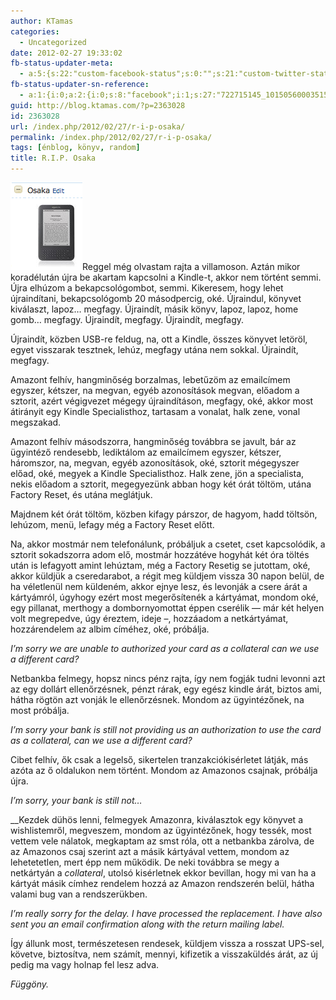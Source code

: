 ```yaml
---
author: KTamas
categories:
  - Uncategorized
date: 2012-02-27 19:33:02
fb-status-updater-meta:
  - a:5:{s:22:"custom-facebook-status";s:0:"";s:21:"custom-twitter-status";s:0:"";s:7:"fb-push";s:1:"1";s:7:"tw-push";s:0:"";s:4:"push";s:1:"1";}
fb-status-updater-sn-reference:
  - a:1:{i:0;a:2:{i:0;s:8:"facebook";i:1;s:27:"722715145_10150560003515146";}}
guid: http://blog.ktamas.com/?p=2363028
id: 2363028
url: /index.php/2012/02/27/r-i-p-osaka/
permalink: /index.php/2012/02/27/r-i-p-osaka/
tags: [énblog, könyv, random]
title: R.I.P. Osaka
---
```


[<img class="alignright size-full wp-image-2363032" title="osaka" src="/wp-content/uploads/2012/02/osaka.png" alt="" width="115" height="140" />](/wp-content/uploads/2012/02/osaka.png)Reggel még olvastam rajta a villamoson. Aztán mikor koradélután újra be akartam kapcsolni a Kindle-t, akkor nem történt semmi. Újra elhúzom a bekapcsológombot, semmi. Kikeresem, hogy lehet újraindítani, bekapcsológomb 20 másodpercig, oké. Újraindul, könyvet kiválaszt, lapoz&#8230; megfagy. Újraindít, másik könyv, lapoz, lapoz, home gomb&#8230; megfagy. Újraindít, megfagy. Újraindít, megfagy.

Újraindít, közben USB-re feldug, na, ott a Kindle, összes könyvet letöröl, egyet visszarak tesztnek, lehúz, megfagy utána nem sokkal. Újraindít, megfagy.

Amazont felhív, hangminőség borzalmas, lebetűzöm az emailcímem egyszer, kétszer, na megvan, egyéb azonosítások megvan, előadom a sztorit, azért végigvezet mégegy újraindításon, megfagy, oké, akkor most átirányit egy Kindle Specialisthoz, tartasam a vonalat, halk zene, vonal megszakad.

Amazont felhív másodszorra, hangminőség továbbra se javult, bár az ügyintéző rendesebb, lediktálom az emailcímem egyszer, kétszer, háromszor, na, megvan, egyéb azonosítások, oké, sztorit mégegyszer előad, oké, megyek a Kindle Specialisthoz. Halk zene, jön a specialista, nekis előadom a sztorit, megegyezünk abban hogy két órát töltöm, utána Factory Reset, és utána meglátjuk.

Majdnem két órát töltöm, közben kifagy párszor, de hagyom, hadd töltsön, lehúzom, menü, lefagy még a Factory Reset előtt.

Na, akkor mostmár nem telefonálunk, próbáljuk a csetet, cset kapcsolódik, a sztorit sokadszorra adom elő, mostmár hozzátéve hogyhát két óra töltés után is lefagyott amint lehúztam, még a Factory Resetig se jutottam, oké, akkor küldjük a cseredarabot, a régit meg küldjem vissza 30 napon belül, de ha véletlenül nem küldeném, akkor ejnye lesz, és levonják a csere árát a kártyámról, úgyhogy ezért most megerősítenék a kártyámat, mondom oké, egy pillanat, merthogy a dombornyomottat éppen cserélik &#8212; már két helyen volt megrepedve, úgy éreztem, ideje &#8211;, hozzáadom a netkártyámat, hozzárendelem az albim címéhez, oké, próbálja.

_I&#8217;m sorry we are unable to authorized your card as a collateral can we use a different card?_

Netbankba felmegy, hopsz nincs pénz rajta, így nem fogják tudni levonni azt az egy dollárt ellenőrzésnek, pénzt rárak, egy egész kindle árát, biztos ami, hátha rögtön azt vonják le ellenőrzésnek. Mondom az ügyintézőnek, na most próbálja.

_I&#8217;m sorry your bank is still not providing us an authorization to use the card as a collateral, can we use a different card?_

Cibet felhív, ők csak a legelső, sikertelen tranzakciókisérletet látják, más azóta az ő oldalukon nem történt. Mondom az Amazonos csajnak, próbálja újra.

_I&#8217;m sorry, your bank is still not&#8230;_ 

__Kezdek dühös lenni, felmegyek Amazonra, kiválasztok egy könyvet a wishlistemről, megveszem, mondom az ügyintézőnek, hogy tessék, most vettem vele nálatok, megkaptam az smst róla, ott a netbankba zárolva, de az Amazonos csaj szerint azt a másik kártyával vettem, mondom az lehetetetlen, mert épp nem működik. De neki továbbra se megy a netkártyán a _collateral_, utolsó kisérletnek ekkor bevillan, hogy mi van ha a kártyát másik címhez rendelem hozzá az Amazon rendszerén belül, hátha valami bug van a rendszerükben.

_I&#8217;m really sorry for the delay. I have processed the replacement. I have also sent you an email confirmation along with the return mailing label._

Így állunk most, természetesen rendesek, küldjem vissza a rosszat UPS-sel, követve, biztosítva, nem számít, mennyi, kifizetik a visszaküldés árát, az új pedig ma vagy holnap fel lesz adva.

_Függöny._
